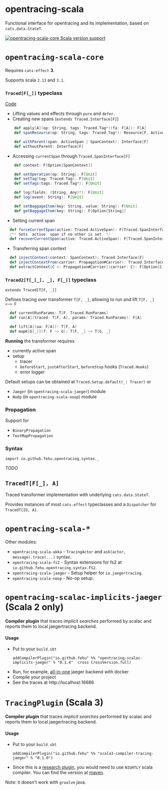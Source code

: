 # opentracing-scala

Functional interface for opentracing and its implementation, based on `cats.data.StateT`.

[![opentracing-scala-core Scala version support](https://index.scala-lang.org/fehu/opentracing-scala/opentracing-scala-core/latest-by-scala-version.svg?platform=jvm)](https://index.scala-lang.org/fehu/opentracing-scala/opentracing-scala-core)

# `opentracing-scala-core`

Requires `cats-effect` **3**.

Supports scala `2.13` and `3.1`.

### `Traced[F[_]]` typeclass
[Code](core/src/main/scala/io/github/fehu/opentracing/Traced.scala)

- Lifting values and effects through `pure` and `defer`.
- Creating new spans (`extends Traced.Interface[F]`)
```scala
    def apply[A](op: String, tags: Traced.Tag*)(fa: F[A]): F[A]
    def spanResource(op: String, tags: Traced.Tag*): Resource[F, ActiveSpan]

    def withParent(span: ActiveSpan | SpanContext): Interface[F]
    def withoutParent: Interface[F]
```
- Accessing `currentSpan` through `Traced.SpanInterface[F]`
```scala
    def context: F[Option[SpanContext]]

    def setOperation(op: String): F[Unit]
    def setTag(tag: Traced.Tag): F[Unit]
    def setTags(tags: Traced.Tag*): F[Unit]

    def log(fields: (String, Any)*): F[Unit]
    def log(event: String): F[Unit]

    def setBaggageItem(key: String, value: String): F[Unit]
    def getBaggageItem(key: String): F[Option[String]]
```
- Setting current span
```scala
  def forceCurrentSpan(active: Traced.ActiveSpan): F[Traced.SpanInterface[F]]
  /** Sets `active` span if no other is set. */
  def recoverCurrentSpan(active: Traced.ActiveSpan): F[Traced.SpanInterface[F]]
```
- Transferring span context
```scala
  def injectContext(context: SpanContext): Traced.Interface[F]
  def injectContextFrom(carrier: Propagation#Carrier): Traced.Interface[F]
  def extractContext[C <: Propagation#Carrier](carrier: C): F[Option[C]]
```

### `Traced2[T[_[_], _], F[_]]` typeclass
`extends Traced[T[F, _]]`

Defines tracing over transformer `T[F, _]`, allowing to run and lift `T[F, _] <~> F`
```scala
  def currentRunParams: T[F, Traced.RunParams]
  def run[A](traced: T[F, A], params: Traced.RunParams): F[A]

  def lift[A](ua: F[A]): T[F, A]
  def mapK[G[_]](f: F ~> G): T[F, _] ~> T[G, _]
```

**Running** the transformer requires
- currently active span
- setup
  - tracer
  - `beforeStart`, `justAfterStart`, `beforeStop` hooks (`Traced.Hooks`)
  - error logger

Default setups can be obtained at `Traced.Setup.default(_: Tracer)` or
- `Jaeger` (in `opentracing-scala-jaeger`) module
- `NoOp` (in `opentracing-scala-noop`) module

### Propagation
Support for
- `BinaryPropagation`
- `TextMapPropagation`

### Syntax
`import io.github.fehu.opentracing.syntax._`

_TODO_

## `TracedT[F[_], A]`
Traced transformer implementation with underlying `cats.data.StateT`.

Provides instances of most `cats.effect` typeclasses and a `Dispatcher` for `TracedT[IO, A]`.

# `opentracing-scala-*`
Other modules:
- `opentracing-scala-akka` - `TracingActor` and `ask(actor, message).trace(...)` syntax.
- `opentracing-scala-fs2` - Syntax extensions for fs2 at `io.github.fehu.opentracing.syntax.FS2`.
- `opentracing-scala-jaeger` - Setup helper for `io.jaegertracing`.
- `opentracing-scala-noop` - No-op setup.


# `opentracing-scalac-implicits-jaeger` (Scala 2 only)

**Compiler plugin** that traces _implicit searches_ performed by scalac
and reports them to local jaegertracing backend.


#### Usage
- Put to your `build.sbt`
    ```sbtshell
    addCompilerPlugin("io.github.fehu" %% "opentracing-scalac-implicits-jaeger" % "0.1.4"  cross CrossVersion.full)
    ```
- Run, for example, [all-in-one](https://www.jaegertracing.io/docs/latest/getting-started/#all-in-one) jaeger backend with docker
- Compile your project
- See the traces at http://localhost:16686

# `TracingPlugin` (Scala 3)

**Compiler plugin** that traces _implicit searches_ performed by scalac
and reports them to local jaegertracing backend.


#### Usage
- Put to your `build.sbt`
    ```sbtshell
    addCompilerPlugin("io.github.fehu" %% "scala3-compiler-tracing-jaeger" % "0.1.0")
    ```
- Since this is a [research plugin](https://docs.scala-lang.org/scala3/reference/changed-features/compiler-plugins.html),
  you would need to use `NIGHTLY` scala compiler.
  You can find the version at [maven](https://repo1.maven.org/maven2/org/scala-lang/scala3-compiler_3/).

Note: it doesn't work with `graalvm` java.

